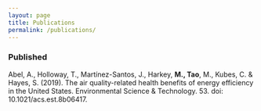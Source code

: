 ```yaml
---
layout: page
title: Publications
permalink: /publications/
---
```

<p>

<h3>Published</h3>
Abel, A., Holloway, T., Martínez-Santos, J., Harkey, <b>M., Tao</b>, M., Kubes, C. & Hayes, S. (2019). The air quality-related health benefits of energy efficiency in the United States. Environmental Science & Technology. 53. doi: 10.1021/acs.est.8b06417.  

</p>
